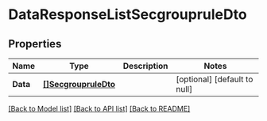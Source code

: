 # DataResponseListSecgroupruleDto

## Properties
Name | Type | Description | Notes
------------ | ------------- | ------------- | -------------
**Data** | [**[]SecgroupruleDto**](SecgroupruleDto.md) |  | [optional] [default to null]

[[Back to Model list]](../README.md#documentation-for-models) [[Back to API list]](../README.md#documentation-for-api-endpoints) [[Back to README]](../README.md)


